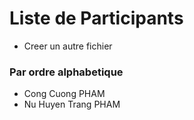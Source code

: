 # Liste de Participants

+ Creer un autre fichier

### Par ordre alphabetique

- Cong Cuong PHAM
- Nu Huyen Trang PHAM
